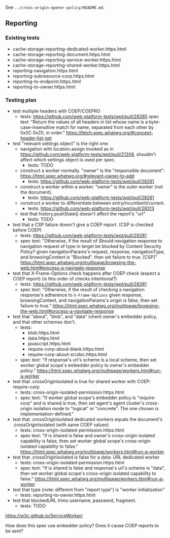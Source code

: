 See `../cross-origin-opener-policy/README.md`.

## Reporting

### Existing tests ###

- cache-storage-reporting-dedicated-worker.https.html
- cache-storage-reporting-document.https.html
- cache-storage-reporting-service-worker.https.html
- cache-storage-reporting-shared-worker.https.html
- reporting-navigation.https.html
- reporting-subresource-corp.https.html
- reporting-to-endpoint.https.html
- reporting-to-owner.https.html

### Testing plan ###

- test multiple headers with COEP/COEPRO
  - tests: https://github.com/web-platform-tests/wpt/pull/28285
  spec text: "Return the values of all headers in list whose name is a byte-case-insensitive match for name, separated from each other by 0x2C 0x20, in order."
  https://fetch.spec.whatwg.org/#concept-header-list-get
- test "relevant settings object" is the right one:
  - navigation with location.assign invoked as in https://github.com/web-platform-tests/wpt/pull/21206, shouldn't affect which settings object is used per spec.
    - tests: TODO
  - construct a worker normally. "owner" is the "responsible document": https://html.spec.whatwg.org/#relevant-owner-to-add
    - tests: https://github.com/web-platform-tests/wpt/pull/28261
  - construct a worker within a worker. "owner" is the outer worker (not the document).
    - tests: https://github.com/web-platform-tests/wpt/pull/28261
  - construct a worker to differentiate between entry/incumbent/current.
    - tests: https://github.com/web-platform-tests/wpt/pull/28313
  - test that history.pushState() doesn't affect the report's "url"
    - tests: TODO
- test that a CSP failure doesn't give a COEP report. (CSP is checked before COEP)
  - tests: https://github.com/web-platform-tests/wpt/pull/28281
  - spec text: "Otherwise, if the result of Should navigation response to navigation request of type in target be blocked by Content Security Policy? given navigationParams's request, response, navigationType, and browsingContext is "Blocked", then set failure to true. [CSP]"
  https://html.spec.whatwg.org/multipage/browsing-the-web.html#process-a-navigate-response
- test that X-Frame-Options check happens after COEP check (expect a COEP report) (is this order of checks intentional?)
  - tests: https://github.com/web-platform-tests/wpt/pull/28281
  - spec text: "Otherwise, if the result of checking a navigation response's adherence to `X-Frame-Options` given response, browsingContext, and navigationParams's origin is false, then set failure to true."
  https://html.spec.whatwg.org/multipage/browsing-the-web.html#process-a-navigate-response
- test that "about", "blob", and "data" inherit owner's embedder policy, and that other schemes don't.
  - tests:
    - blob.https.html
    - data.https.html
    - javascript.https.html
    - require-corp-about-blank.https.html
    - require-corp-about-srcdoc.https.html
  - spec text: "If response's url's scheme is a local scheme, then set worker global scope's embedder policy to owner's embedder policy."
  https://html.spec.whatwg.org/multipage/workers.html#run-a-worker
- test that .crossOriginIsolated is true for shared worker with COEP: require-corp
  - tests: cross-origin-isolated-permission.https.html
  - spec text: "If worker global scope's embedder policy is "require-corp" and is shared is true, then set agent's agent cluster's cross-origin isolation mode to "logical" or "concrete". The one chosen is implementation-defined."
- test that .crossOriginIsolated dedicated workers equals the document's .crossOriginIsolated (with same COEP values)
  - tests: cross-origin-isolated-permission.https.html
  - spec text: "If is shared is false and owner's cross-origin isolated capability is false, then set worker global scope's cross-origin isolated capability to false."
  https://html.spec.whatwg.org/multipage/workers.html#run-a-worker
- test that .crossOriginIsolated is false for a data: URL dedicated worker
  - tests: cross-origin-isolated-permission.https.html
  - spec text: "If is shared is false and response's url's scheme is "data", then set worker global scope's cross-origin isolated capability to false."
  https://html.spec.whatwg.org/multipage/workers.html#run-a-worker
- test that type (note: different from "report type") is "worker initialization"
  - tests: reporting-to-owner.https.html
- test that blockedURL trims username, password, fragment.
  - tests: TODO


https://w3c.github.io/ServiceWorker/

How does this spec use embedder policy? Does it cause COEP reports to be sent?
